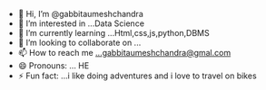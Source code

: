 - 👋 Hi, I’m @gabbitaumeshchandra
- 👀 I’m interested in ...Data Science
- 🌱 I’m currently learning ...Html,css,js,python,DBMS
- 💞️ I’m looking to collaborate on ...
- 📫 How to reach me ...gabbitaumeshchandra@gmal.com
- 😄 Pronouns: ... HE
- ⚡ Fun fact: ...i like doing adventures and i love to travel on bikes

<!---
gabbitaumeshchandra/gabbitaumeshchandra is a ✨ special ✨ repository because its `README.md` (this file) appears on your GitHub profile.
You can click the Preview link to take a look at your changes.
--->
